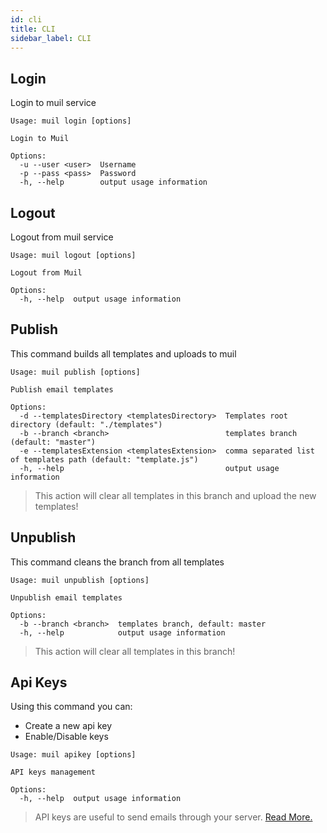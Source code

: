 ```yaml
---
id: cli
title: CLI
sidebar_label: CLI
---
```


## Login

Login to muil service

```
Usage: muil login [options]

Login to Muil

Options:
  -u --user <user>  Username
  -p --pass <pass>  Password
  -h, --help        output usage information
```

## Logout

Logout from muil service

```
Usage: muil logout [options]

Logout from Muil

Options:
  -h, --help  output usage information
```

## Publish

This command builds all templates and uploads to muil

```
Usage: muil publish [options]

Publish email templates

Options:
  -d --templatesDirectory <templatesDirectory>  Templates root directory (default: "./templates")
  -b --branch <branch>                          templates branch (default: "master")
  -e --templatesExtension <templatesExtension>  comma separated list of templates path (default: "template.js")
  -h, --help                                    output usage information
```

> This action will clear all templates in this branch and upload the new templates!

## Unpublish

This command cleans the branch from all templates

```
Usage: muil unpublish [options]

Unpublish email templates

Options:
  -b --branch <branch>  templates branch, default: master
  -h, --help            output usage information
```

> This action will clear all templates in this branch!

## Api Keys

Using this command you can:

- Create a new api key
- Enable/Disable keys

```
Usage: muil apikey [options]

API keys management

Options:
  -h, --help  output usage information
```

> API keys are useful to send emails through your server. [Read More.](../api/authorization#authorized-request-using-api-key)
